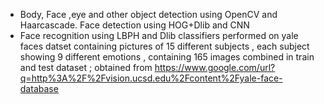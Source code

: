 - Body, Face ,eye and other object detection using OpenCV and Haarcascade. Face detection using HOG+Dlib and CNN
- Face recognition using LBPH and Dlib classifiers performed on yale faces datset containing pictures of 15 different subjects , each subject showing 9 different emotions , containing 165 images combined in train and test dataset ; obtained from https://www.google.com/url?q=http%3A%2F%2Fvision.ucsd.edu%2Fcontent%2Fyale-face-database
